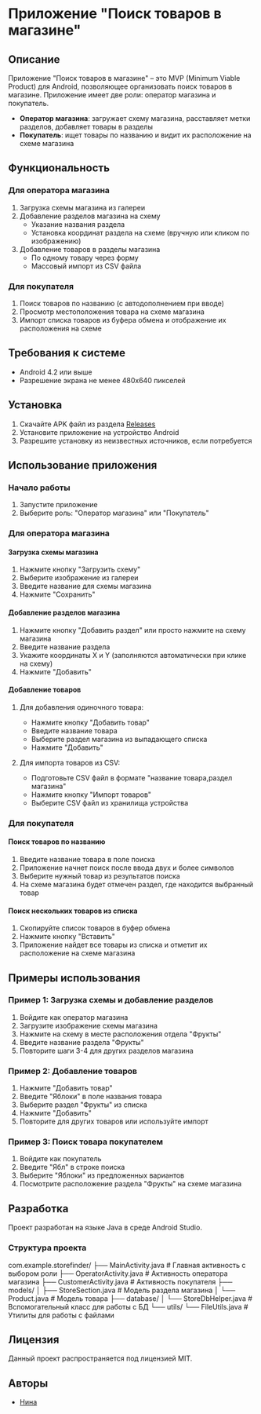 # Приложение "Поиск товаров в магазине"

## Описание

Приложение "Поиск товаров в магазине" – это MVP (Minimum Viable Product) для Android, позволяющее организовать поиск товаров в магазине. Приложение имеет две роли: оператор магазина и покупатель.

- **Оператор магазина**: загружает схему магазина, расставляет метки разделов, добавляет товары в разделы
- **Покупатель**: ищет товары по названию и видит их расположение на схеме магазина

## Функциональность

### Для оператора магазина

1. Загрузка схемы магазина из галереи
2. Добавление разделов магазина на схему
    - Указание названия раздела
    - Установка координат раздела на схеме (вручную или кликом по изображению)
3. Добавление товаров в разделы магазина
    - По одному товару через форму
    - Массовый импорт из CSV файла

### Для покупателя

1. Поиск товаров по названию (с автодополнением при вводе)
2. Просмотр местоположения товара на схеме магазина
3. Импорт списка товаров из буфера обмена и отображение их расположения на схеме

## Требования к системе

- Android 4.2 или выше
- Разрешение экрана не менее 480x640 пикселей

## Установка

1. Скачайте APK файл из раздела [Releases](https://github.com/username/store-finder/releases)
2. Установите приложение на устройство Android
3. Разрешите установку из неизвестных источников, если потребуется

## Использование приложения

### Начало работы

1. Запустите приложение
2. Выберите роль: "Оператор магазина" или "Покупатель"

### Для оператора магазина

#### Загрузка схемы магазина
1. Нажмите кнопку "Загрузить схему"
2. Выберите изображение из галереи
3. Введите название для схемы магазина
4. Нажмите "Сохранить"

#### Добавление разделов магазина
1. Нажмите кнопку "Добавить раздел" или просто нажмите на схему магазина
2. Введите название раздела
3. Укажите координаты X и Y (заполняются автоматически при клике на схему)
4. Нажмите "Добавить"

#### Добавление товаров
1. Для добавления одиночного товара:
    - Нажмите кнопку "Добавить товар"
    - Введите название товара
    - Выберите раздел магазина из выпадающего списка
    - Нажмите "Добавить"

2. Для импорта товаров из CSV:
    - Подготовьте CSV файл в формате "название товара,раздел магазина"
    - Нажмите кнопку "Импорт товаров"
    - Выберите CSV файл из хранилища устройства

### Для покупателя

#### Поиск товаров по названию
1. Введите название товара в поле поиска
2. Приложение начнет поиск после ввода двух и более символов
3. Выберите нужный товар из результатов поиска
4. На схеме магазина будет отмечен раздел, где находится выбранный товар

#### Поиск нескольких товаров из списка
1. Скопируйте список товаров в буфер обмена
2. Нажмите кнопку "Вставить"
3. Приложение найдет все товары из списка и отметит их расположение на схеме магазина

## Примеры использования

### Пример 1: Загрузка схемы и добавление разделов

1. Войдите как оператор магазина
2. Загрузите изображение схемы магазина
3. Нажмите на схему в месте расположения отдела "Фрукты"
4. Введите название раздела "Фрукты"
5. Повторите шаги 3-4 для других разделов магазина

### Пример 2: Добавление товаров

1. Нажмите "Добавить товар"
2. Введите "Яблоки" в поле названия товара
3. Выберите раздел "Фрукты" из списка
4. Нажмите "Добавить"
5. Повторите для других товаров или используйте импорт

### Пример 3: Поиск товара покупателем

1. Войдите как покупатель
2. Введите "Ябл" в строке поиска
3. Выберите "Яблоки" из предложенных вариантов
4. Посмотрите расположение раздела "Фрукты" на схеме магазина

## Разработка

Проект разработан на языке Java в среде Android Studio.

### Структура проекта
com.example.storefinder/
├── MainActivity.java             # Главная активность с выбором роли
├── OperatorActivity.java         # Активность оператора магазина
├── CustomerActivity.java         # Активность покупателя
├── models/
│   ├── StoreSection.java         # Модель раздела магазина
│   └── Product.java              # Модель товара
├── database/
│   └── StoreDbHelper.java        # Вспомогательный класс для работы с БД
└── utils/
└── FileUtils.java            # Утилиты для работы с файлами

## Лицензия

Данный проект распространяется под лицензией MIT.

## Авторы

- [Нина](https://github.com/prygunovanina)